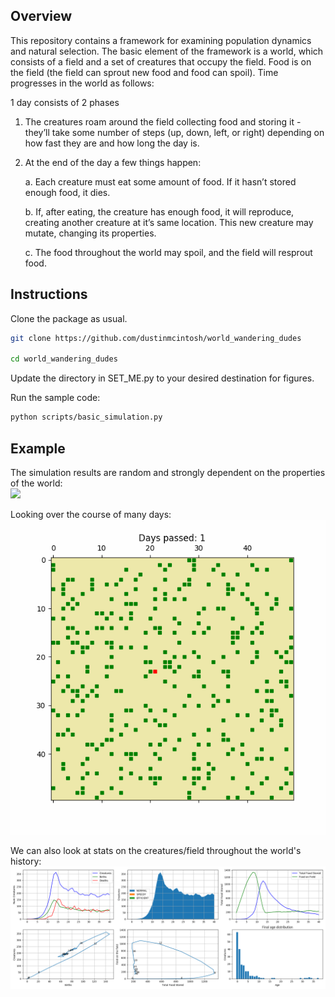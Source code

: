 ## Overview

This repository contains a framework for examining population dynamics and natural selection. The basic element of the framework is a world, which consists of a field and a set of creatures that occupy the field. Food is on the field (the field can sprout new food and food can spoil).  Time progresses in the world as follows:

1 day consists of 2 phases

1. The creatures roam around the field collecting food and storing it - they’ll take some number of steps (up, down, left, or right) depending on how fast they are and how long the day is.

2. At the end of the day a few things happen:

    a. Each creature must eat some amount of food.  If it hasn’t stored enough food, it dies.

    b. If, after eating, the creature has enough food, it will reproduce, creating another creature at it’s same location.  This new creature may mutate, changing its properties.

    c. The food throughout the world may spoil, and the field will resprout food.

## Instructions
Clone the package as usual.
```bash
git clone https://github.com/dustinmcintosh/world_wandering_dudes

cd world_wandering_dudes
```
Update the directory in SET_ME.py to your desired destination for figures.

Run the sample code:
```bash
python scripts/basic_simulation.py
```


## Example
The simulation results are random and strongly dependent on the properties of the world:   
![](figures/the_first_days.gif)

Looking over the course of many days:   
![](figures/each_day.gif)

We can also look at stats on the creatures/field throughout the world's history:   
![](figures/example_history3.png)
